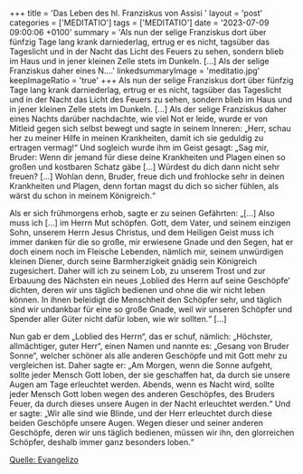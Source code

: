 +++
title = 'Das Leben des hl. Franziskus von Assisi '
layout = 'post'
categories = ['MEDITATIO']
tags = ['MEDITATIO']
date = '2023-07-09 09:00:06 +0100'
summary = 'Als nun der selige Franziskus dort über fünfzig Tage lang krank darniederlag, ertrug er es nicht, tagsüber das Tageslicht und in der Nacht das Licht des Feuers zu sehen, sondern blieb im Haus und in jener kleinen Zelle stets im Dunkeln. […] Als der selige Franziskus daher eines N....'
linkedsummaryImage = 'meditatio.jpg'
keepImageRatio = 'true'
+++
Als nun der selige Franziskus dort über fünfzig Tage lang krank darniederlag, ertrug er es nicht, tagsüber das Tageslicht und in der Nacht das Licht des Feuers zu sehen, sondern blieb im Haus und in jener kleinen Zelle stets im Dunkeln. […] Als der selige Franziskus daher eines Nachts darüber nachdachte, wie viel Not er leide, wurde er von Mitleid gegen sich selbst bewegt und sagte in seinem Inneren: „Herr, schau her zu meiner Hilfe in meinen Krankheiten, damit ich sie geduldig zu ertragen vermag!“ Und sogleich wurde ihm im Geist gesagt: „Sag mir, Bruder: Wenn dir jemand für diese deine Krankheiten und Plagen einen so großen und kostbaren Schatz gäbe […] Würdest du dich dann nicht sehr freuen? […] Wohlan denn, Bruder, freue dich und frohlocke sehr in deinen Krankheiten und Plagen, denn fortan magst du dich so sicher fühlen, als wärst du schon in meinem Königreich.<!--more-->“

Als er sich frühmorgens erhob, sagte er zu seinen Gefährten: „[…] Also muss ich […] im Herrn Mut schöpfen. Gott, dem Vater,  und seinem einzigen Sohn, unserem Herrn Jesus Christus, und dem Heiligen Geist muss ich immer danken für die so große, mir erwiesene Gnade und den Segen, hat er doch einem noch im Fleische Lebenden, nämlich mir, seinem unwürdigen kleinen Diener, durch seine Barmherzigkeit gnädig sein Königreich zugesichert. Daher will ich zu seinem Lob, zu unserem Trost und zur Erbauung des Nächsten ein neues ‚Loblied des Herrn auf seine Geschöpfe‘ dichten, deren wir uns täglich bedienen und ohne die wir nicht leben können. In ihnen beleidigt die Menschheit den Schöpfer sehr, und täglich sind wir undankbar für eine so große Gnade, weil wir unseren Schöpfer und Spender aller Güter nicht dafür loben, wie wir sollten.“ […]

Nun gab er dem „Loblied des Herrn“, das er schuf, nämlich: „Höchster, allmächtiger, guter Herr“, einen Namen und nannte es: „Gesang von Bruder Sonne“, welcher schöner als alle anderen Geschöpfe und mit Gott mehr zu vergleichen ist. Daher sagte er: „Am Morgen, wenn die Sonne aufgeht, sollte jeder Mensch Gott loben, der sie geschaffen hat, da durch sie unsere Augen am Tage erleuchtet werden. Abends, wenn es Nacht wird, sollte jeder Mensch Gott loben wegen des anderen Geschöpfes, des Bruders Feuer, da durch dieses unsere Augen in der Nacht erleuchtet werden.“ Und er sagte: „Wir alle sind wie Blinde, und der Herr erleuchtet durch diese beiden Geschöpfe unsere Augen. Wegen dieser und seiner anderen Geschöpfe, deren wir uns täglich bedienen, müssen wir ihn, den glorreichen Schöpfer, deshalb immer ganz besonders loben.“

[Quelle: Evangelizo](https://evangeliumtagfuertag.org/DE/gospel)
